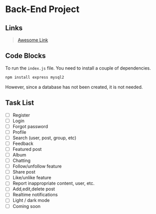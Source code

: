 # Back-End Project

## Links
> [Awesome Link](https://www.youtube.com/watch?v=dQw4w9WgXcQ "Awesome Link")

## Code Blocks
To run the `index.js` file. You need to install a couple of dependencies.
```bash
npm install express mysql2
```

However, since a database has not been created, it is not needed.
## Task List
* [ ] Register
* [ ] Login
* [ ] Forgot password
* [ ] Profile
* [ ] Search (user, post, group, etc)
* [ ] Feedback
* [ ] Featured post
* [ ] Album
* [ ] Chatting
* [ ] Follow/unfollow feature
* [ ] Share post
* [ ] Like/unlike feature
* [ ] Report inappropriate content, user, etc.
* [ ] Add,edit,delete post
* [ ] Realtime notifications
* [ ] Light / dark mode
* [ ] Coming soon
